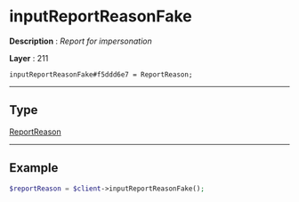 # inputReportReasonFake

**Description** : *Report for impersonation*

**Layer** : 211

```tl
inputReportReasonFake#f5ddd6e7 = ReportReason;
```

---

## Type

[ReportReason](type/ReportReason)

---

## Example

```php
$reportReason = $client->inputReportReasonFake();
```